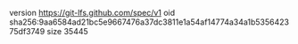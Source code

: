 version https://git-lfs.github.com/spec/v1
oid sha256:9aa6584ad21bc5e9667476a37dc3811e1a54af14774a34a1b535642375df3749
size 35445
